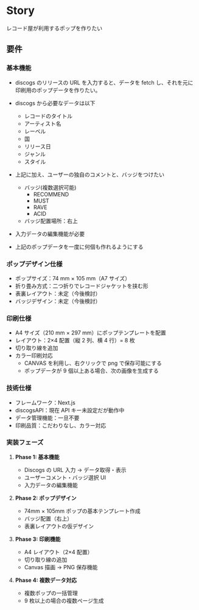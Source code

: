 # Story

レコード屋が利用するポップを作りたい

## 要件

### 基本機能

- discogs のリリースの URL を入力すると、データを fetch し、それを元に印刷用のポップデータを作りたい。
- discogs から必要なデータは以下

  - レコードのタイトル
  - アーティスト名
  - レーベル
  - 国
  - リリース日
  - ジャンル
  - スタイル

- 上記に加え、ユーザーの独自のコメントと、バッジをつけたい

  - バッジ(複数選択可能)
    - RECOMMEND
    - MUST
    - RAVE
    - ACID
  - バッジ配置場所：右上

- 入力データの編集機能が必要
- 上記のポップデータを一度に何個も作れるようにする

### ポップデザイン仕様

- ポップサイズ：74 mm × 105 mm（A7 サイズ）
- 折り畳み方式：二つ折りでレコードジャケットを挟む形
- 表裏レイアウト：未定（今後検討）
- バッジデザイン：未定（今後検討）

### 印刷仕様

- A4 サイズ（210 mm × 297 mm）にポップテンプレートを配置
- レイアウト：2×4 配置（縦 2 列、横 4 行）= 8 枚
- 切り取り線を追加
- カラー印刷対応
  - CANVAS を利用し、右クリックで png で保存可能にする
  - ポップデータが 9 個以上ある場合、次の画像を生成する

### 技術仕様

- フレームワーク：Next.js
- discogsAPI：現在 API キー未設定だが動作中
- データ管理機能：一旦不要
- 印刷品質：こだわりなし、カラー対応

### 実装フェーズ

1. **Phase 1: 基本機能**

   - Discogs の URL 入力 → データ取得・表示
   - ユーザーコメント・バッジ選択 UI
   - 入力データの編集機能

2. **Phase 2: ポップデザイン**

   - 74mm × 105mm ポップの基本テンプレート作成
   - バッジ配置（右上）
   - 表裏レイアウトの仮デザイン

3. **Phase 3: 印刷機能**

   - A4 レイアウト（2×4 配置）
   - 切り取り線の追加
   - Canvas 描画 → PNG 保存機能

4. **Phase 4: 複数データ対応**
   - 複数ポップの一括管理
   - 9 枚以上の場合の複数ページ生成
